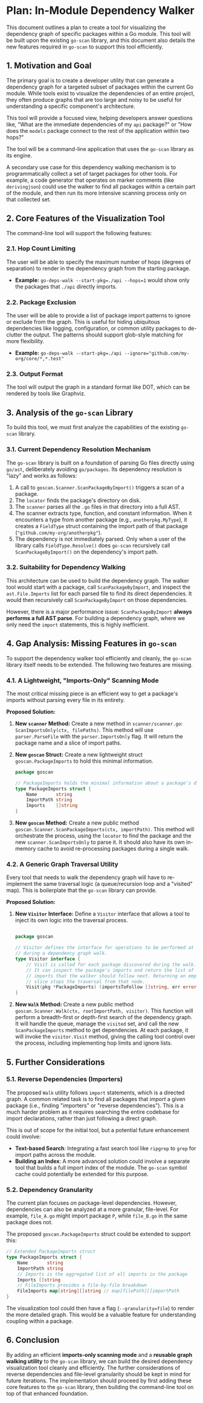 # Plan: In-Module Dependency Walker

This document outlines a plan to create a tool for visualizing the dependency graph of specific packages within a Go module. This tool will be built upon the existing `go-scan` library, and this document also details the new features required in `go-scan` to support this tool efficiently.

## 1. Motivation and Goal

The primary goal is to create a developer utility that can generate a dependency graph for a targeted subset of packages within the current Go module. While tools exist to visualize the dependencies of an entire project, they often produce graphs that are too large and noisy to be useful for understanding a specific component's architecture.

This tool will provide a focused view, helping developers answer questions like, "What are the immediate dependencies of my `api` package?" or "How does the `models` package connect to the rest of the application within two hops?"

The tool will be a command-line application that uses the `go-scan` library as its engine.

A secondary use case for this dependency walking mechanism is to programmatically collect a set of target packages for other tools. For example, a code generator that operates on marker comments (like `derivingjson`) could use the walker to find all packages within a certain part of the module, and then run its more intensive scanning process only on that collected set.

## 2. Core Features of the Visualization Tool

The command-line tool will support the following features:

### 2.1. Hop Count Limiting

The user will be able to specify the maximum number of hops (degrees of separation) to render in the dependency graph from the starting package.

-   **Example:** `go-deps-walk --start-pkg=./api --hops=1` would show only the packages that `./api` directly imports.

### 2.2. Package Exclusion

The user will be able to provide a list of package import patterns to ignore or exclude from the graph. This is useful for hiding ubiquitous dependencies like logging, configuration, or common utility packages to de-clutter the output. The patterns should support glob-style matching for more flexibility.

-   **Example:** `go-deps-walk --start-pkg=./api --ignore="github.com/my-org/core/*,*.test"`

### 2.3. Output Format

The tool will output the graph in a standard format like DOT, which can be rendered by tools like Graphviz.

## 3. Analysis of the `go-scan` Library

To build this tool, we must first analyze the capabilities of the existing `go-scan` library.

### 3.1. Current Dependency Resolution Mechanism

The `go-scan` library is built on a foundation of parsing Go files directly using `go/ast`, deliberately avoiding `go/packages`. Its dependency resolution is "lazy" and works as follows:

1.  A call to `goscan.Scanner.ScanPackageByImport()` triggers a scan of a package.
2.  The `locator` finds the package's directory on disk.
3.  The `scanner` parses all the `.go` files in that directory into a full AST.
4.  The scanner extracts type, function, and constant information. When it encounters a type from another package (e.g., `anotherpkg.MyType`), it creates a `FieldType` struct containing the import path of that package (`"github.com/my-org/anotherpkg"`).
5.  The dependency is not immediately parsed. Only when a user of the library calls `FieldType.Resolve()` does `go-scan` recursively call `ScanPackageByImport()` on the dependency's import path.

### 3.2. Suitability for Dependency Walking

This architecture can be used to build the dependency graph. The walker tool would start with a package, call `ScanPackageByImport`, and inspect the `ast.File.Imports` list for each parsed file to find its direct dependencies. It would then recursively call `ScanPackageByImport` on those dependencies.

However, there is a major performance issue: `ScanPackageByImport` **always performs a full AST parse**. For building a dependency graph, where we only need the `import` statements, this is highly inefficient.

## 4. Gap Analysis: Missing Features in `go-scan`

To support the dependency walker tool efficiently and cleanly, the `go-scan` library itself needs to be extended. The following two features are missing.

### 4.1. A Lightweight, "Imports-Only" Scanning Mode

The most critical missing piece is an efficient way to get a package's imports without parsing every file in its entirety.

**Proposed Solution:**

1.  **New `scanner` Method:** Create a new method in `scanner/scanner.go`: `ScanImportsOnly(ctx, filePaths)`. This method will use `parser.ParseFile` with the `parser.ImportsOnly` flag. It will return the package name and a slice of import paths.

2.  **New `goscan` Struct:** Create a new lightweight struct `goscan.PackageImports` to hold this minimal information.
    ```go
    package goscan

    // PackageImports holds the minimal information about a package's direct imports.
    type PackageImports struct {
        Name       string
        ImportPath string
        Imports    []string
    }
    ```

3.  **New `goscan` Method:** Create a new public method `goscan.Scanner.ScanPackageImports(ctx, importPath)`. This method will orchestrate the process, using the `locator` to find the package and the new `scanner.ScanImportsOnly` to parse it. It should also have its own in-memory cache to avoid re-processing packages during a single walk.

### 4.2. A Generic Graph Traversal Utility

Every tool that needs to walk the dependency graph will have to re-implement the same traversal logic (a queue/recursion loop and a "visited" map). This is boilerplate that the `go-scan` library can provide.

**Proposed Solution:**

1.  **New `Visitor` Interface:** Define a `Visitor` interface that allows a tool to inject its own logic into the traversal process.
    ```go

    package goscan

    // Visitor defines the interface for operations to be performed at each node
    // during a dependency graph walk.
    type Visitor interface {
        // Visit is called for each package discovered during the walk.
        // It can inspect the package's imports and return the list of
        // imports that the walker should follow next. Returning an empty
        // slice stops the traversal from that node.
        Visit(pkg *PackageImports) (importsToFollow []string, err error)
    }
    ```

2.  **New `Walk` Method:** Create a new public method `goscan.Scanner.Walk(ctx, rootImportPath, visitor)`. This function will perform a breadth-first or depth-first search of the dependency graph. It will handle the queue, manage the `visited` set, and call the new `ScanPackageImports` method to get dependencies. At each package, it will invoke the `visitor.Visit` method, giving the calling tool control over the process, including implementing hop limits and ignore lists.

## 5. Further Considerations

### 5.1. Reverse Dependencies (Importers)

The proposed `Walk` utility follows `import` statements, which is a directed graph. A common related task is to find all packages that *import* a given package (i.e., finding "importers" or "reverse dependencies"). This is a much harder problem as it requires searching the entire codebase for import declarations, rather than just following a direct graph.

This is out of scope for the initial tool, but a potential future enhancement could involve:
- **Text-based Search**: Integrating a fast search tool like `ripgrep` to `grep` for import paths across the module.
- **Building an Index**: A more advanced solution could involve a separate tool that builds a full import index of the module. The `go-scan` symbol cache could potentially be extended for this purpose.

### 5.2. Dependency Granularity

The current plan focuses on package-level dependencies. However, dependencies can also be analyzed at a more granular, file-level. For example, `file_A.go` might import package `P`, while `file_B.go` in the same package does not.

The proposed `goscan.PackageImports` struct could be extended to support this:

```go
// Extended PackageImports struct
type PackageImports struct {
    Name       string
    ImportPath string
    // Imports is the aggregated list of all imports in the package
    Imports []string
    // FileImports provides a file-by-file breakdown
    FileImports map[string][]string // map[filePath][]importPath
}
```
The visualization tool could then have a flag (`--granularity=file`) to render the more detailed graph. This would be a valuable feature for understanding coupling within a package.

## 6. Conclusion

By adding an efficient **imports-only scanning mode** and a **reusable graph walking utility** to the `go-scan` library, we can build the desired dependency visualization tool cleanly and efficiently. The further considerations of reverse dependencies and file-level granularity should be kept in mind for future iterations. The implementation should proceed by first adding these core features to the `go-scan` library, then building the command-line tool on top of that enhanced foundation.
